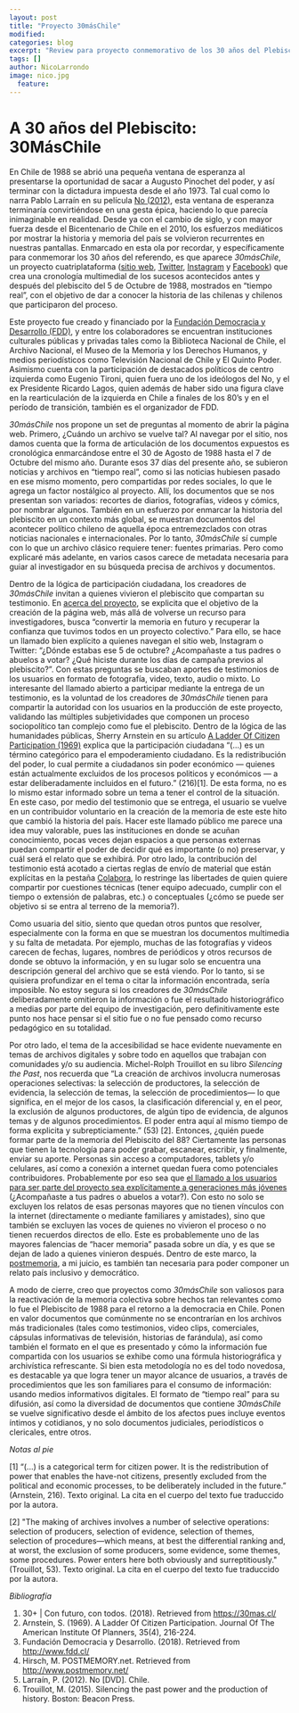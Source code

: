 ```yaml
---
layout: post
title: "Proyecto 30másChile"
modified:
categories: blog
excerpt: "Review para proyecto conmemorativo de los 30 años del Plebiscito de 1988 en Chile"
tags: []
author: NicoLarrondo
image: nico.jpg
  feature:
---
```

# A 30 años del Plebiscito: 30MásChile

En Chile de 1988 se abrió una pequeña ventana de esperanza al presentarse la oportunidad de sacar a Augusto Pinochet del poder, y así terminar con la dictadura impuesta desde el año 1973. Tal cual como lo narra Pablo Larraín en su película [No (2012)](https://www.youtube.com/watch?v=DJ1v55-ocIo "Youtube - No Trailer"), esta ventana de esperanza terminaría convirtiéndose en una gesta épica, haciendo lo que parecía inimaginable en realidad. Desde ya con el cambio de siglo, y con mayor fuerza desde el Bicentenario de Chile en el 2010, los esfuerzos mediáticos por mostrar la historia y memoria del país se volvieron recurrentes en nuestras pantallas. Enmarcado en esta ola por recordar, y específicamente para conmemorar los 30 años del referendo, es que aparece *30másChile*, un proyecto cuatriplataforma ([sitio web](https://30mas.cl/ "30mas.cl"), [Twitter](https://twitter.com/30maschile "Twitter @30MasChile"), [Instagram](https://www.instagram.com/30maschile/ "Instagram @30MasChile") y [Facebook](https://www.facebook.com/30MasChile/ "Facebook @30MasChile")) que crea una cronología multimedial de los sucesos acontecidos antes y después del plebiscito del 5 de Octubre de 1988, mostrados en “tiempo real”, con el objetivo de dar a conocer la historia de las chilenas y chilenos que participaron del proceso. 

Este proyecto fue creado y financiado por la [Fundación Democracia y Desarrollo (FDD)](http://www.fdd.cl/ "FDD.CL"), y entre los colaboradores se encuentran instituciones culturales públicas y privadas tales como la Biblioteca Nacional de Chile, el Archivo Nacional, el Museo de la Memoria y los Derechos Humanos, y medios periodísticos como Televisión Nacional de Chile y El Quinto Poder. Asimismo cuenta con la participación de destacados políticos de centro izquierda como Eugenio Tironi, quien fuera uno de los ideólogos del No, y el ex Presidente Ricardo Lagos, quien además de haber sido una figura clave en la rearticulación de la izquierda en Chile a finales de los 80’s y en el período de transición, también es el organizador de FDD. 

*30másChile* nos propone un set de preguntas al momento de abrir la página web. Primero, ¿Cuándo un archivo se vuelve tal? Al navegar por el sitio, nos damos cuenta que la forma de articulación de los documentos expuestos es cronológica enmarcándose entre el 30 de Agosto de 1988 hasta el 7 de Octubre del mismo año. Durante esos 37 días del presente año, se subieron noticias y archivos en “tiempo real”, como si las noticias hubiesen pasado en ese mismo momento, pero compartidas por redes sociales, lo que le agrega un factor nostálgico al proyecto. Allí, los documentos que se nos presentan son variados: recortes de diarios, fotografías, videos y cómics, por nombrar algunos. También en un esfuerzo por enmarcar la historia del plebiscito en un contexto más global, se muestran documentos del acontecer político chileno de aquella época entremezclados con otras noticias nacionales e internacionales. Por lo tanto, *30másChile* sí cumple con lo que un archivo clásico requiere tener: fuentes primarias. Pero como explicaré más adelante, en varios casos carece de metadata necesaria para guiar al investigador en su búsqueda precisa de archivos y documentos.

Dentro de la lógica de participación ciudadana, los creadores de *30másChile* invitan a quienes vivieron el plebiscito que compartan su testimonio. En [acerca del proyecto](https://30mas.cl/acerca "https://30mas.cl/acerca"), se explicita que el objetivo de la creación de la página web, más allá de volverse un recurso para investigadores, busca “convertir la memoria en futuro y recuperar la confianza que tuvimos todos en un proyecto colectivo.” Para ello, se hace un llamado bien explícito a quienes navegan el sitio web, Instagram o Twitter: “¿Dónde estabas ese 5 de octubre? ¿Acompañaste a tus padres o abuelos a votar? ¿Qué hiciste durante los días de campaña previos al plebiscito?”. Con estas preguntas se buscaban aportes de testimonios de los usuarios en formato de fotografía, video, texto, audio o mixto. 
Lo interesante del llamado abierto a participar mediante la entrega de un testimonio, es la voluntad de los creadores de *30másChile* tienen para compartir la autoridad con los usuarios en la producción de este proyecto, validando las múltiples subjetividades que componen un proceso sociopolítico tan complejo como fue el plebiscito. Dentro de la lógica de las humanidades públicas, Sherry Arnstein en su artículo [A Ladder Of Citizen Participation (1969)](http://www.participatorymethods.org/sites/participatorymethods.org/files/Arnstein%20ladder%201969.pdf "Arnstein ladder 1969.pdf") explica que la participación ciudadana “(...) es un término categórico para el empoderamiento ciudadano. Es la redistribución del poder, lo cual permite a ciudadanos sin poder económico — quienes están actualmente excluidos de los procesos politicos y económicos — a estar deliberadamente incluidos en el futuro.” (216)[1]. De esta forma, no es lo mismo estar informado sobre un tema a tener el control de la situación. En este caso, por medio del testimonio que se entrega, el usuario se vuelve en un contribuidor voluntario en la creación de la memoria de este este hito que cambió la historia del país. Hacer este llamado público me parece una idea muy valorable, pues las instituciones en donde se acuñan conocimiento, pocas veces dejan espacios a que personas externas puedan compartir el poder de decidir qué es importante (o no) preservar, y cuál será el relato que se exhibirá.
Por otro lado, la contribución del testimonio está acotado a ciertas reglas de envío de material que están explícitas en la pestaña [Colabora](https://30mas.cl/colabora "https://30mas.cl/colabora"), lo restringe las libertades de quien quiere compartir por cuestiones técnicas (tener equipo adecuado, cumplir con el tiempo o extensión de palabras, etc.) o conceptuales (¿cómo se puede ser objetivo si se entra al terreno de la memoria?).

Como usuaria del sitio, siento que quedan otros puntos que resolver, especialmente con la forma en que se muestran los documentos multimedia y su falta de metadata. Por ejemplo, muchas de las fotografías y videos carecen de fechas, lugares, nombres de periódicos y otros recursos de donde se obtuvo la información, y en su lugar solo se encuentra una descripción general del archivo que se está viendo. Por lo tanto, si se quisiera profundizar en el tema o citar la información encontrada, sería imposible. No estoy segura si los creadores de *30másChile* deliberadamente omitieron la información o fue el resultado historiográfico a medias por parte del equipo de investigación, pero definitivamente este punto nos hace pensar si el sitio fue o no fue pensado como recurso pedagógico en su totalidad. 

Por otro lado, el tema de la accesibilidad se hace evidente nuevamente en temas de archivos digitales y sobre todo en aquellos que trabajan con comunidades y/o su audiencia. Michel-Rolph Trouillot en su libro *Silencing the Past*, nos recuerda que “La creación de archivos involucra numerosas operaciones selectivas: la selección de productores, la selección de evidencia, la selección de temas, la selección de procedimientos— lo que significa, en el mejor de los casos, la clasificación diferencial y, en el peor, la exclusión de algunos productores, de algún tipo de evidencia, de algunos temas y de algunos procedimientos. El poder entra aquí al mismo tiempo de forma explicita y subrepticiamente.” (53) [2]. Entonces, ¿quién puede formar parte de la memoria del Plebiscito del 88? Ciertamente las personas que tienen la tecnología para poder grabar, escanear, escribir, y finalmente, enviar su aporte. Personas sin acceso a computadores, tablets y/o celulares, así como a conexión a internet quedan fuera como potenciales contribuidores. Probablemente por eso sea que [el llamado a los usuarios para ser parte del proyecto sea explícitamente a generaciones más jóvenes](https://30mas.cl/acerca "https://30mas.cl/acerca") (¿Acompañaste a tus padres o abuelos a votar?). Con esto no solo se excluyen los relatos de esas personas mayores que no tienen vínculos con la internet (directamente o mediante familiares y amistades), sino que también se excluyen las voces de quienes no vivieron el proceso o no tienen recuerdos directos de ello. Este es probablemente uno de las mayores falencias de “hacer memoria” pasada sobre un día, y es que se dejan de lado a quienes vinieron después. Dentro de este marco, la [postmemoria](https://www.postmemory.net/ "https://www.postmemory.net/"), a mi juicio, es también tan necesaria para poder componer un relato país inclusivo y democrático.

A modo de cierre, creo que proyectos como *30másChile* son valiosos para la reactivación de la memoria colectiva sobre hechos tan relevantes como lo fue el Plebiscito de 1988 para el retorno a la democracia en Chile. Ponen en valor documentos que comúnmente no se encontrarían en los archivos más tradicionales (tales como testimonios, video clips, comerciales, cápsulas informativas de televisión, historias de farándula), así como también el formato en el que es presentado y cómo la información fue compartida con los usuarios se exhibe como una fórmula historiográfica y archivística refrescante. Si bien esta metodología no es del todo novedosa, es destacable ya que logra tener un mayor alcance de usuarios, a través de procedimientos que les son familiares para el consumo de información: usando medios informativos digitales. El formato de “tiempo real” para su difusión, así como la diversidad de documentos que contiene *30másChile* se vuelve significativo desde el ámbito de los afectos pues incluye eventos íntimos y cotidianos, y no solo documentos judiciales, periodísticos o clericales, entre otros.


*Notas al pie*

[1] “(...) is a categorical term for citizen power. It is the redistribution of power that enables the have-not citizens, presently excluded from the political and economic processes, to be deliberately included in the future.” (Arnstein, 216). Texto original. La cita en el cuerpo del texto fue traduccido por la autora.

[2] "The making of archives involves a number of selective operations: selection of producers, selection of evidence, selection of themes, selection of procedures—which means, at best the differential ranking and, at worst, the exclusion of some producers, some evidence, some themes, some procedures. Power enters here both obviously and surreptitiously." (Trouillot, 53). Texto original. La cita en el cuerpo del texto fue traduccido por la autora.

*Bibliografía*

1. 30+ | Con futuro, con todos. (2018). Retrieved from https://30mas.cl/
2. Arnstein, S. (1969). A Ladder Of Citizen Participation. Journal Of The American Institute Of Planners, 35(4), 216-224.
3. Fundación Democracia y Desarrollo. (2018). Retrieved from http://www.fdd.cl/
4. Hirsch, M. POSTMEMORY.net. Retrieved from http://www.postmemory.net/
5. Larraín, P. (2012). No [DVD]. Chile.
6. Trouillot, M. (2015). Silencing the past power and the production of history. Boston: Beacon Press.
